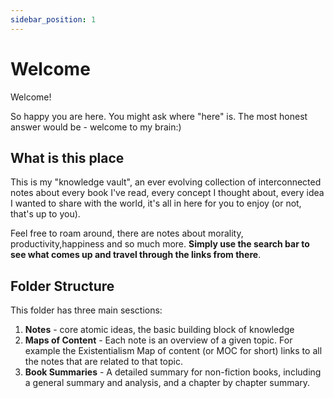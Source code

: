 ```yaml
---
sidebar_position: 1
---
```


# Welcome

Welcome!

So happy you are here. You might ask where "here" is. The most honest answer would be - welcome to my brain:)

## What is this place

This is my "knowledge vault", an ever evolving collection of interconnected notes about every book I've read, every concept I thought about, every idea I wanted to share with the world, it's all in here for you to enjoy (or not, that's up to you). 

Feel free to roam around, there are notes about morality, productivity,happiness and so much more. **Simply use the search bar to see what comes up and travel through the links from there**. 

## Folder Structure

This folder has three main sesctions:
1. **Notes** - core atomic ideas, the basic building block of knowledge
2. **Maps of Content** - Each note is an overview of a given topic. For example the Existentialism Map of content (or MOC for short) links to all the notes that are related to that topic.
3. **Book Summaries** - A detailed summary for non-fiction books, including a general summary and analysis, and a chapter by chapter summary.